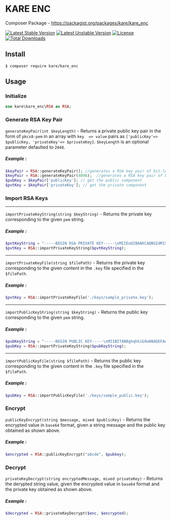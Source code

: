 # KARE ENC

Composer Package - https://packagist.org/packages/kare/kare_enc

[![Latest Stable Version](https://poser.pugx.org/kare/kare_enc/v/stable)](https://packagist.org/packages/kare/kare_enc)
[![Latest Unstable Version](https://poser.pugx.org/kare/kare_enc/v/unstable)](https://packagist.org/packages/kare/kare_enc)
[![License](https://poser.pugx.org/kare/kare_enc/license)](https://packagist.org/packages/kare/kare_enc)
[![Total Downloads](https://poser.pugx.org/kare/kare_enc/downloads)](https://packagist.org/packages/kare/kare_enc)

## Install

```
$ composer require kare/kare_enc
```

## Usage

### Initialize
```php
use kare\kare_enc\RSA as RSA;
```
### Generate RSA Key Pair

```generateKeyPair(int $keyLength)``` - Returns a private public key pair in the form of ```pkcs8-pem``` in an array with ```key  => value``` pairs as ```['publicKey'=> $publicKey, 'privateKey'=> $privateKey}```.  ```$keyLength``` is an optional parameter defaulted to ```2048```.
##### Example :
```php
$keyPair = RSA::generateKeyPair(); //generates a RSA key pair of bit-length 2048 - default key length
$keyPair = RSA::generateKeyPair(4096);  //generates a RSA key pair of bit-length 4096
$pubKey = $keyPair['publicKey']; // get the public component
$pvtKey = $keyPair['privateKey']; // get the private component
```

### Import RSA Keys

---

```importPrivateKeyString(string $keyString)``` - Returns the private key corresponding to the given `pem` string.
##### Example :
```php
$pvtKeyString = "-----BEGIN RSA PRIVATE KEY-----\nMIIEoQIBAAKCAQBGIdM1Sg1AEV7fR2auPildd+YQKkhzm0AbFPesm/ZaB7cSnfCb\nb9KhxSH63JVsJvK9mAT4r8ctmbKHTLkwLx6mw652g1Px7qDHAvQghkoXlsRjE2Cv\nuiIx1hAdp9QezkFaNB5yutHhOs6PJGVOnG/0zaQJ3516vtFV6PyJe/KWTvVs5Feq\naJMWi4UjOgm71q7V6/rY+cP64xplF4lZPN6v2RtsM/wxz2pr+rLvIMbNoX2y8RWR\nYRM3NWlE9dCrfh4aul6tGPdATXutgaYXHDRTGL7FxPrPI63RgsNSqxyXVq1J8ccS\ntnuB9QQ/7YbIArMf+z6FLEm32kIokn1yBQ5RAgMBAAECggEAPwKxAtXvpbp1pOI/\n7RlIjQPmnmt/AO9h33MtO9Y8tpLr9zwUK3OCqXm2l++MCMnNmm51OQKlT+Eht9JF\nKHeNcIOrwisoRtwBdAzBTl+ZPixlcia83eW8R05u2FYrjSn/KY5eNPKJE3WElLM8\nmi6PoEEKuxxAH0JGTouwKc5FHKoPlTiaSAOE+F6qkaKjm09uYoXt0pVZg/g9JDQU\nAJqJsHa9tqwzbv/vU7g7m8H5y6hCxTK38JQc+541Tj5ka5wmCYL3YuuqqrM3WnzS\nV5XaFYgKex/Gldu+lH/4wayztPqxEog12Arq4OclUix8Erm0Ry6S35Z9uJNzvd7R\n71JO4QKBgQCJys0NK7/0/K7bGJfX/s4n9OlSi6bG2XL+MTZ9gt/UCjOhHjbgNTqv\ngLMZKOgKwRKxbsQRi7FEK4UE2wwX5CYZWitmQ5Cl9RcX7Fw9PBDxLz75BfQXXERI\nB23etTQxUwl9mqeQwtCc2sBCAd1IwVdV6NzlD9A2vXfGzNYSfoA4XQKBgQCCS+Au\nlrPCwJ+Dr1yifcddfT9Hqxb9itFqQkpqae4UMLElahesVUJL98JqtNUst2UuGaG2\nDdNL4tVD5lqBofo27z+IzJOkBRODKdQqTuQyCfkGBTHygrtGc0PIGIp8ewu1wwXU\nilhFQlcABqGi4w3elLqjuYrvuPJw2T4KUbJ+hQKBgG2quwiAiYaylXhLWo7OfcXP\nZuQLwfEBoEQvZu79+qcId48EPSi1NL/57pFXvVbR087kGajdRXi8KmJy9G0PaENF\nQMVjgPyU1Ix10fPqmpFayQPpeRwekznAr/FQxvl63VLahALzCpXMhLgEQ9pkBt6Z\nNzYYH99xbKMM5FRT2jkBAoGAAo+LMF812TX/7I6du3PNX0D+5WGvafw4cWYsIDtE\nupDaamnTXUevrd6Iq6AyMFbKXkWSsAlFhdBHcLYuQS31xO6eyQl8PVT8NS+1Q7+Z\nLIKVqlCf0qxPEetiAaS51Ah3CnNyweKWKYZMP2vh8VmVBDLYGC+lU2DHIwCh/4Hr\niCECgYAcDUeDWZeoAROW9TpHSx80EXE5Olfmd9kolBOLIukEeYdV89EyW7uOfrlf\n0iMvMD7wDpxH8BK83nHU5l4/PAm+znoo2PWd7Hvr+90f4ST0yDfaVjSkjY7+cfhr\nsCW6jKCgS5h2VI0QPn4zwWaGACRhkT1RfRXJXsaDgUknz+2XZA==\n-----END RSA PRIVATE KEY-----";
$pvtKey = RSA::importPrivateKeyString($pvtKeyString);
```

---

```importPrivateKeyFile(string $filePath)``` - Returns the private key corresponding to the given content in the `.key` file specified in the  `$filePath`.
##### Example :
```php
$pvtKey = RSA::importPrivateKeyFile('./keys/sample_private.key');
```

---


```importPublicKeyString(string $keyString)``` - Returns the public key corresponding to the given `pem` string.
##### Example :
```php
$pubKeyString = "-----BEGIN PUBLIC KEY-----\nMIIBITANBgkqhkiG9w0BAQEFAAOCAQ4AMIIBCQKCAQBGIdM1Sg1AEV7fR2auPild\nd+YQKkhzm0AbFPesm/ZaB7cSnfCbb9KhxSH63JVsJvK9mAT4r8ctmbKHTLkwLx6m\nw652g1Px7qDHAvQghkoXlsRjE2CvuiIx1hAdp9QezkFaNB5yutHhOs6PJGVOnG/0\nzaQJ3516vtFV6PyJe/KWTvVs5FeqaJMWi4UjOgm71q7V6/rY+cP64xplF4lZPN6v\n2RtsM/wxz2pr+rLvIMbNoX2y8RWRYRM3NWlE9dCrfh4aul6tGPdATXutgaYXHDRT\nGL7FxPrPI63RgsNSqxyXVq1J8ccStnuB9QQ/7YbIArMf+z6FLEm32kIokn1yBQ5R\nAgMBAAE=\n-----END PUBLIC KEY-----";
$pubKey = RSA::importPrivateKeyString($pubKeyString);
```

---

```importPublicKeyFile(string $filePath)``` - Returns the public key corresponding to the given content in the `.key` file specified in the  `$filePath`.
##### Example :
```php
$pubKey = RSA::importPublicKeyFile('./keys/sample_public.key');
```

### Encrypt

```publicKeyEncrypt(string $message, mixed $publicKey)``` - Returns the encrypted value in ```base64``` format, given a string message and the public key obtained as shown above.

##### Example :
```php
$encrypted = RSA::publicKeyEncrypt("abcde", $pubkey);
```

### Decrypt

```privateKeyDecrypt(string encryptedMessage, mixed privateKey)``` - Returns the derypted string value, given the encrypted value in ```base64``` format and the private key obtained as shown above.

##### Example :
```php
$decrypted = RSA::privateKeyDecrypt($enc, $encrypted);
```
